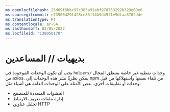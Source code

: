 ```yaml
---
ms.openlocfilehash: 25d69f6bbc97c383a91abf970753292b329e60e6
ms.sourcegitcommit: e739004291428ce83f14b9d49f1e9dfaa3762dde
ms.translationtype: HT
ms.contentlocale: ar-SA
ms.lasthandoff: 02/05/2022
ms.locfileid: "138050170"
---
```

# <a name="axios--helpers"></a>بديهيات // المساعدين

يجب أن تكون الوحدات الموجودة في `helpers/` وحدات نمطية _غير_ خاصة بمنطق المجال من axios. يمكن نظريًا نشر هذه الوحدات إلى npm من تلقاء نفسها واستهلاكها من قبل وحدات أو تطبيقات أخرى. بعض الأمثلة على الوحدات العامة هي أشياء مثل:

- الحشوات المتعددة للمتصفح
- إدارة ملفات تعريف الارتباط
- تحليل عناوين HTTP
